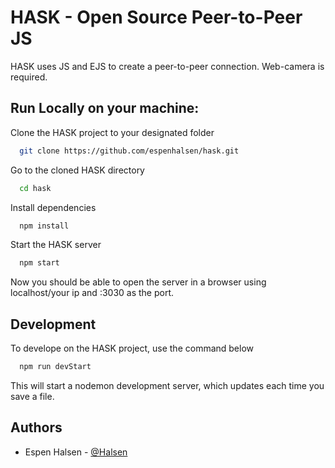 
# HASK - Open Source Peer-to-Peer JS

HASK uses JS and EJS to create a peer-to-peer connection. Web-camera is required. 


## Run Locally on your machine:

Clone the HASK project to your designated folder

```bash
  git clone https://github.com/espenhalsen/hask.git
```

Go to the cloned HASK directory

```bash
  cd hask
```

Install dependencies

```bash
  npm install
```

Start the HASK server

```bash
  npm start
```
Now you should be able to open the server in a browser using localhost/your ip and :3030 as the port.

## Development

To develope on the HASK project, use the command below

```bash
  npm run devStart
```
This will start a nodemon development server, which updates each time you save a file.

## Authors

- Espen Halsen - [@Halsen](https://www.github.com/espenhalsen)

